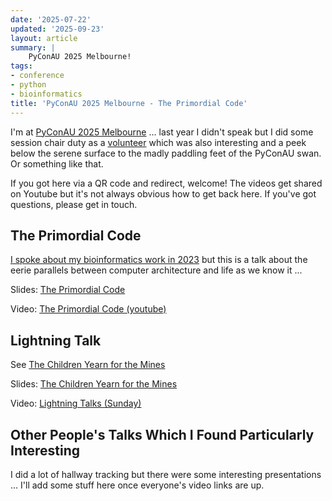 ```yaml
---
date: '2025-07-22'
updated: '2025-09-23'
layout: article
summary: |
    PyConAU 2025 Melbourne!
tags:
- conference
- python
- bioinformatics
title: 'PyConAU 2025 Melbourne - The Primordial Code'
---
```


I'm at [PyConAU 2025 Melbourne](https://2025.pycon.org.au/)
... last year I didn't speak but I did some session chair duty 
as a [volunteer](https://2024.pycon.org.au/attend/volunteer/) which
was also interesting and a peek below the serene surface to the madly
paddling feet of the PyConAU swan.  Or something like that.

If you got here via a QR code and redirect, welcome!
The videos get shared on Youtube but it's not always obvious how to
get back here.  If you've got questions, please get in touch.

## The Primordial Code

[I spoke about my bioinformatics work in 2023](../pycon-pyconau-2023-adelaide/)
but this is a talk about the eerie parallels between computer architecture
and life as we know it ...

Slides: [The Primordial Code](/talk/pycon2025/primordial-code/)

Video: [The Primordial Code (youtube)](https://www.youtube.com/watch?v=jSm67Agx-Vw)

## Lightning Talk

See [The Children Yearn for the Mines](/art/yearn-for-the-mines/)

Slides: [The Children Yearn for the Mines](/talk/pycon2025/yearn/)

Video: [Lightning Talks (Sunday)](https://www.youtube.com/watch?v=Wl1CZTpWFEk&t=95s)

## Other People's Talks Which I Found Particularly Interesting

I did a lot of hallway tracking but there were some interesting
presentations ... I'll add some stuff here once everyone's video links are up.
